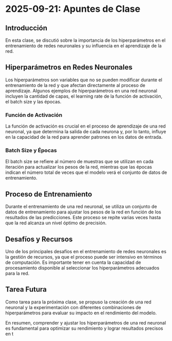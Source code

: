 # 2025-09-21: Apuntes de Clase

## Introducción
En esta clase, se discutió sobre la importancia de los hiperparámetros en el entrenamiento de redes neuronales y su influencia en el aprendizaje de la red.

## Hiperparámetros en Redes Neuronales
Los hiperparámetros son variables que no se pueden modificar durante el entrenamiento de la red y que afectan directamente al proceso de aprendizaje. Algunos ejemplos de hiperparámetros en una red neuronal incluyen la cantidad de capas, el learning rate de la función de activación, el batch size y las épocas.

### Función de Activación
La función de activación es crucial en el proceso de aprendizaje de una red neuronal, ya que determina la salida de cada neurona y, por lo tanto, influye en la capacidad de la red para aprender patrones en los datos de entrada.

### Batch Size y Épocas
El batch size se refiere al número de muestras que se utilizan en cada iteración para actualizar los pesos de la red, mientras que las épocas indican el número total de veces que el modelo verá el conjunto de datos de entrenamiento.

## Proceso de Entrenamiento
Durante el entrenamiento de una red neuronal, se utiliza un conjunto de datos de entrenamiento para ajustar los pesos de la red en función de los resultados de las predicciones. Este proceso se repite varias veces hasta que la red alcanza un nivel óptimo de precisión.

## Desafíos y Recursos
Uno de los principales desafíos en el entrenamiento de redes neuronales es la gestión de recursos, ya que el proceso puede ser intensivo en términos de computación. Es importante tener en cuenta la capacidad de procesamiento disponible al seleccionar los hiperparámetros adecuados para la red.

## Tarea Futura
Como tarea para la próxima clase, se propuso la creación de una red neuronal y la experimentación con diferentes combinaciones de hiperparámetros para evaluar su impacto en el rendimiento del modelo.

En resumen, comprender y ajustar los hiperparámetros de una red neuronal es fundamental para optimizar su rendimiento y lograr resultados precisos en t
